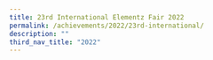 ```yaml
---
title: 23rd International Elementz Fair 2022
permalink: /achievements/2022/23rd-international/
description: ""
third_nav_title: "2022"
---
```

